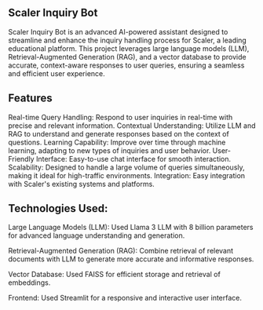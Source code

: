 
## Scaler Inquiry Bot
Scaler Inquiry Bot is an advanced AI-powered assistant designed to streamline and enhance the inquiry handling process for Scaler, a leading educational platform. This project leverages large language models (LLM), Retrieval-Augmented Generation (RAG), and a vector database to provide accurate, context-aware responses to user queries, ensuring a seamless and efficient user experience.

## Features
Real-time Query Handling: Respond to user inquiries in real-time with precise and relevant information.
Contextual Understanding: Utilize LLM and RAG to understand and generate responses based on the context of questions.
Learning Capability: Improve over time through machine learning, adapting to new types of inquiries and user behavior.
User-Friendly Interface: Easy-to-use chat interface for smooth interaction.
Scalability: Designed to handle a large volume of queries simultaneously, making it ideal for high-traffic environments.
Integration: Easy integration with Scaler's existing systems and platforms.

## Technologies Used:
Large Language Models (LLM): Used Llama 3 LLM with 8 billion parameters  for advanced language understanding and generation.

Retrieval-Augmented Generation (RAG): Combine retrieval of relevant documents with LLM to generate more accurate and informative responses.

Vector Database: Used FAISS for efficient storage and retrieval of embeddings.

Frontend: Used Streamlit for a responsive and interactive user interface.

